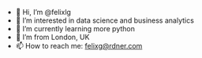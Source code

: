 - 👋  Hi, I’m @felixlg
- 👀  I’m interested in data science and business analytics
- 🌱  I’m currently learning more python
- 🏡  I’m from London, UK
- 📫  How to reach me: felixg@rdner.com

<!---
felixlg/felixlg is a ✨ special ✨ repository because its `README.md` (this file) appears on your GitHub profile.
You can click the Preview link to take a look at your changes.
--->
